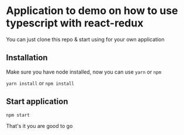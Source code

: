 # Application to demo on how to use typescript with react-redux

You can just clone this repo & start using for your own application

## Installation
Make sure you have node installed, now you can use `yarn` or `npm`

`yarn install`
or
`npm install`

## Start application
`npm start`

That's it you are good to go
